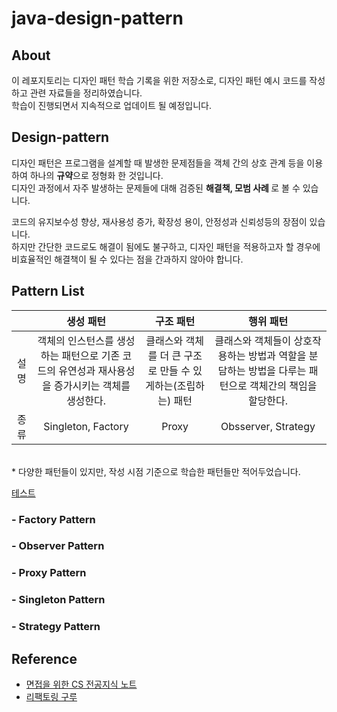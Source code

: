 # java-design-pattern

## About
이 레포지토리는 디자인 패턴 학습 기록을 위한 저장소로, 디자인 패턴 예시 코드를 작성하고 관련 자료들을 정리하였습니다. \
학습이 진행되면서 지속적으로 업데이트 될 예정입니다.


## Design-pattern
디자인 패턴은 프로그램을 설계할 때 발생한 문제점들을 객체 간의 상호 관계 등을 이용하여 하나의 <b>규약</b>으로 정형화 한 것입니다. \
디자인 과정에서 자주 발생하는 문제들에 대해 검증된 <b> 해결책, 모범 사례 </b> 로 볼 수 있습니다.

코드의 유지보수성 향상, 재사용성 증가, 확장성 용이, 안정성과 신뢰성등의 장점이 있습니다. \
하지만 간단한 코드로도 해결이 됨에도 불구하고, 디자인 패턴을 적용하고자 할 경우에 비효율적인 해결책이 될 수 있다는 점을 간과하지 않아야 합니다.


## Pattern List
||생성 패턴|구조 패턴|행위 패턴|
|:---:|:---:|:---:|:---:|
|설명| 객체의 인스턴스를 생성하는 패턴으로 기존 코드의 유연성과 재사용성을 증가시키는 객체를 생성한다. | 클래스와 객체를 더 큰 구조로 만들 수 있게하는(조립하는) 패턴 | 클래스와 객체들이 상호작용하는 방법과 역할을 분담하는 방법을 다루는 패턴으로 객체간의 책임을 할당한다.|
|종류| Singleton, Factory | Proxy | Obsserver, Strategy |

<br/>
* 다양한 패턴들이 있지만, 작성 시점 기준으로 학습한 패턴들만 적어두었습니다.

[테스트]("singleton_pattern/Singleton.md")
### - Factory Pattern

### - Observer Pattern

### - Proxy Pattern

### - Singleton Pattern

### - Strategy Pattern


## Reference
- [면접을 위한 CS 전공지식 노트](https://m.yes24.com/Goods/Detail/108887922)
- [리팩토링 구루](https://refactoring.guru/ko/design-patterns)